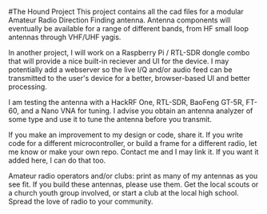 #The Hound Project
This project contains all the cad files for a modular Amateur Radio Direction Finding antenna. Antenna components will eventually be available for a range of different bands, from HF small loop antennas through VHF/UHF yagis. 

In another project, I will work on a Raspberry Pi / RTL-SDR dongle combo that will provide a nice built-in reciever and UI for the device. I may potentially add a webserver so the live I/Q and/or audio feed can be transmitted to the user's device for a better, browser-based UI and better processing.

I am testing the antenna with a HackRF One, RTL-SDR, BaoFeng GT-5R, FT-60, and a Nano VNA for tuning. I advise you obtain an antenna analyzer of some type and use it to tune the antenna before you transmit. 



If you make an improvement to my design or code, share it. If you write code for a different microcontroller, or build a frame for a different radio, let me know or make your own repo. Contact me and I may link it. If you want it added here, I can do that too.

Amateur radio operators and/or clubs: print as many of my antennas as you see fit. If you build these antennas, please use them. Get the local scouts or a church youth group involved, or start a club at the local high school. Spread the love of radio to your community.
